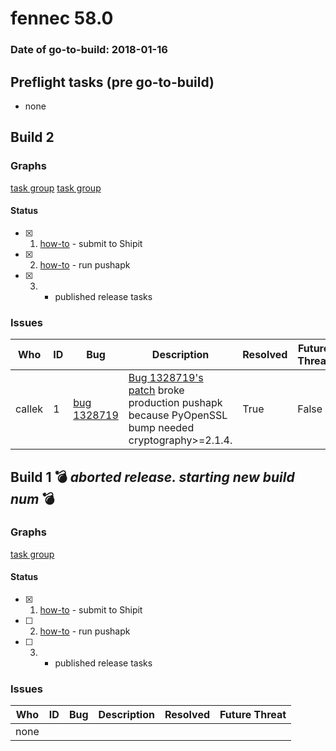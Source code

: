 # fennec 58.0

### Date of go-to-build: 2018-01-16

## Preflight tasks (pre go-to-build)
- none

## Build 2  

### Graphs
[task group](https://tools.taskcluster.net/push-inspector/#/Bhn58VtAQuqrwc63y-JzJw)
[task group](https://tools.taskcluster.net/push-inspector/#/StOZxMjkR-6aFWVXh_9OHw)


#### Status
- [x] 1.  [how-to](https://wiki.mozilla.org/Release:Release_Automation_on_Mercurial:Starting_a_Release#Submit_to_Ship_It)  - submit to Shipit
- [x] 2.  [how-to](https://github.com/mozilla/releasewarrior/blob/master/how-tos/fennec-temp-relpro.md#run-pushapk-manually)  - run pushapk
- [x] 3.  - published release tasks

### Issues
| Who                 | ID               | Bug                                                                 | Description                | Resolved                | Future Threat                |
| ------------------- | ---------------- | ------------------------------------------------------------------- | -------------------------- | ----------------------- | ---------------------------- |
| callek  | 1 | [bug 1328719](https://bugzil.la/1328719)        | [Bug 1328719's patch](https://bug1328719.bmoattachments.org/attachment.cgi?id=8944128) broke production pushapk because PyOpenSSL bump needed cryptography>=2.1.4. | True | False |

## Build 1  :bomb: _aborted release. starting new build num_ :bomb: 

### Graphs
[task group](https://tools.taskcluster.net/push-inspector/#/G8cZeBcxRxa3lwFem-CCjw)


#### Status
- [x] 1.  [how-to](https://wiki.mozilla.org/Release:Release_Automation_on_Mercurial:Starting_a_Release#Submit_to_Ship_It)  - submit to Shipit
- [ ] 2.  [how-to](https://github.com/mozilla/releasewarrior/blob/master/how-tos/fennec-temp-relpro.md#run-pushapk-manually)  - run pushapk
- [ ] 3.  - published release tasks

### Issues
| Who                 | ID               | Bug                                                                 | Description                | Resolved                | Future Threat                |
| ------------------- | ---------------- | ------------------------------------------------------------------- | -------------------------- | ----------------------- | ---------------------------- |
| none | | | | | |

